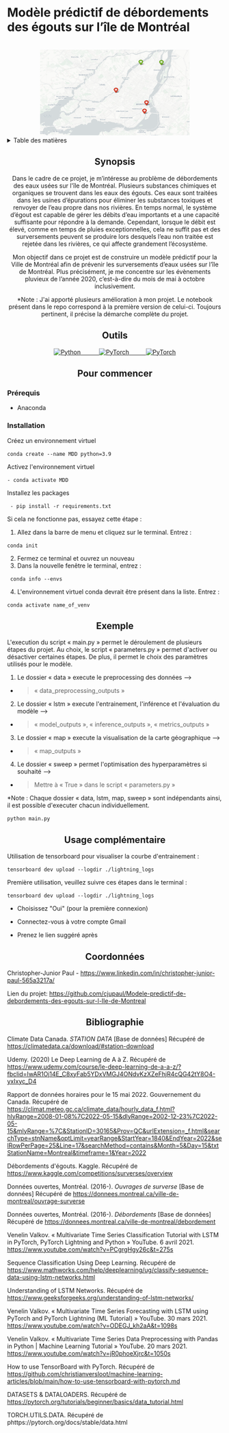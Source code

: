 # Modèle prédictif de débordements des égouts sur l’île de Montréal 

<!-- PROJECT LOGO -->
<br />
<div align="center">
  <a>
    <img src="autres\Capture.PNG" alt="Logo" width="350" height="200">
  </a>


<!-- TABLE DES MATIÈRES -->
<details div align="left">
  <summary>Table des matières</summary>
  <ol>
    <li>
      <a href="#synopsis">Synopsis</a>
    <li>
      <a href="#outils">Outils</a>
      </ul>
    <li>
      <a href="#pour commencer">Pour commencer</a>
      <ul>
        <li><a href="#Prérequis">Prérequis</a></li>
        <li><a href="#installation">Installation</a></li>
        <li><a href="#exemple">Exemple</a></li>
      </ul>
    </li>
    <li><a href="#usage complémentaire">Usage complémentaire</a></li>
    <li><a href="#coordonnées">Coordonnées</a></li>
    <li><a href="#bibliographie">Bibliographie</a></li>
  </ol>
</details>

<!-- SYNOPSIS -->
## Synopsis

Dans le cadre de ce projet, je m’intéresse au problème de débordements des eaux usées sur l'île de Montréal. Plusieurs substances chimiques et organiques se trouvent dans les eaux des égouts. Ces eaux sont traitées dans les usines d’épurations pour éliminer les substances toxiques et renvoyer de l’eau propre dans nos rivières. En temps normal, le système d’égout est capable de gérer les débits d’eau importants et a une capacité suffisante pour répondre à la demande. Cependant, lorsque le débit est élevé, comme en temps de pluies exceptionnelles, cela ne suffit pas et des surversements peuvent se produire lors desquels l’eau non traitée est rejetée dans les rivières, ce qui affecte grandement l’écosystème.

Mon objectif dans ce projet est de construire un modèle prédictif pour la Ville de Montréal afin de prévenir les surversements d’eaux usées sur l’île de Montréal. Plus précisément, je me concentre sur les évènements pluvieux de l’année 2020, c’est-à-dire du mois de mai à octobre inclusivement.

*Note : J'ai apporté plusieurs amélioration à mon projet. Le notebook présent dans le repo correspond à la première version de celui-ci. Toujours pertinent, il précise la démarche complète du projet.



## Outils

<a href="https://www.python.org/"><img src="https://www.python.org/static/community_logos/python-logo-master-v3-TM.png" alt="Python" style="width:75px;height:35px;">&nbsp;&nbsp;&nbsp;&nbsp;&nbsp;&nbsp;&nbsp;&nbsp;&nbsp;&nbsp;
<a href="https://pytorch.org/"><img src="https://www.vectorlogo.zone/logos/pytorch/pytorch-icon.svg" alt="PyTorch" style="width:75px;height:35px;">&nbsp;&nbsp;&nbsp;&nbsp;&nbsp;&nbsp;&nbsp;&nbsp;&nbsp;&nbsp;<a href="https://www.pytorchlightning.ai/index.html"><img src="https://upload.wikimedia.org/wikipedia/commons/b/b1/PyTorch_Lightning_Logo.png" alt="PyTorch" style="width:75px;height:35px;"></a>



<div align="center">

## Pour commencer

<div align="left">

### Prérequis

* Anaconda

### Installation

Créez un environnement virtuel
```
conda create --name MDD python=3.9
```
Activez l'environnement virtuel
```
- conda activate MDD
```
Installez les packages
```
 - pip install -r requirements.txt
```
Si cela ne fonctionne pas, essayez cette étape :

  1. Allez dans la barre de menu et cliquez sur le terminal. Entrez : 
  ```
  conda init
  ```
  2. Fermez ce terminal et ouvrez un nouveau
  3. Dans la nouvelle fenêtre le terminal, entrez :
  ```
   conda info --envs
  ```
  4. L'environnement virtuel conda devrait être présent dans la liste. Entrez :
 ```
 conda activate name_of_venv
 ```



<div align="center">

## Exemple

<div align="left">

L'execution du script « main.py » permet le déroulement de plusieurs étapes du projet. Au choix, le script « parameters.py » permet d'activer ou désactiver certaines étapes. De plus, il permet le choix des paramètres utilisés pour le modèle. 

  1. Le dossier « data » execute le preprocessing des données -->
  - > « data_preprocessing_outputs »
  2. Le dossier « lstm » execute l'entrainement, l'inférence et l'évaluation du modèle  -->
  - > « model_outputs », « inference_outputs », « metrics_outputs » 
  3. Le dossier « map » execute la visualisation de la carte géographique -->
  - > « map_outputs »
  4. Le dossier « sweep » permet l'optimisation des hyperparamètres si souhaité -->
  - > Mettre à « True » dans le script « parameters.py »

*Note : Chaque dossier « data, lstm, map, sweep » sont indépendants ainsi, il est possible d'executer chacun individuellement.

```
python main.py
```


<div align="center">

## Usage complémentaire

<div align="left">

Utilisation de tensorboard pour visualiser la courbe d'entrainement :

  ```
  tensorboard dev upload --logdir ./lightning_logs
  ```
Première utilisation, veuillez suivre ces étapes dans le terminal :

  ```
  tensorboard dev upload --logdir ./lightning_logs
  ```
  
  - Choisissez "Oui" (pour la première connexion)

  - Connectez-vous à votre compte Gmail

  - Prenez le lien suggéré après



<div align="center">

## Coordonnées

<div align="left">

Christopher-Junior Paul - https://www.linkedin.com/in/christopher-junior-paul-565a3217a/

Lien du projet: https://github.com/cjupaul/Modele-predictif-de-debordements-des-egouts-sur-l-Ile-de-Montreal



<div align="center">

## Bibliographie

<div align="left">

Climate Data Canada. *STATION DATA* [Base de données] Récupéré de https://climatedata.ca/download/#station-download

Udemy. (2020) Le Deep Learning de A à Z. Récupéré de https://www.udemy.com/course/le-deep-learning-de-a-a-z/?fbclid=IwAR1Oj14E_C8xyFab5YDxVMGJ4ONdvKzXZeFhjR4cQG42tY8O4-yxIxyc_D4

Rapport de données horaires pour le 15 mai 2022. Gouvernement du Canada. Récupéré de https://climat.meteo.gc.ca/climate_data/hourly_data_f.html?hlyRange=2008-01-08%7C2022-05-15&dlyRange=2002-12-23%7C2022-05-15&mlyRange=%7C&StationID=30165&Prov=QC&urlExtension=_f.html&searchType=stnName&optLimit=yearRange&StartYear=1840&EndYear=2022&selRowPerPage=25&Line=17&searchMethod=contains&Month=5&Day=15&txtStationName=Montreal&timeframe=1&Year=2022

Débordements d'égouts. Kaggle. Récupéré de https://www.kaggle.com/competitions/surverses/overview

Données ouvertes, Montréal. (2016-). *Ouvrages de surverse* [Base de données] Récupéré de https://donnees.montreal.ca/ville-de-montreal/ouvrage-surverse

Données ouvertes, Montréal. (2016-). *Débordements* [Base de données] Récupéré de https://donnees.montreal.ca/ville-de-montreal/debordement

Venelin Valkov. « Multivariate Time Series Classification Tutorial with LSTM in PyTorch, PyTorch Lightning and Python » YouTube. 6 avril 2021. https://www.youtube.com/watch?v=PCgrgHgy26c&t=275s

Sequence Classification Using Deep Learning. Récupéré de https://www.mathworks.com/help/deeplearning/ug/classify-sequence-data-using-lstm-networks.html

Understanding of LSTM Networks. Récupéré de https://www.geeksforgeeks.org/understanding-of-lstm-networks/

Venelin Valkov. « Multivariate Time Series Forecasting with LSTM using PyTorch and PyTorch Lightning (ML Tutorial) » YouTube. 30 mars 2021. https://www.youtube.com/watch?v=ODEGJ_kh2aA&t=1098s

Venelin Valkov. « Multivariate Time Series Data Preprocessing with Pandas in Python | Machine Learning Tutorial » YouTube. 20 mars 2021. https://www.youtube.com/watch?v=jR0phoeXjrc&t=1050s

How to use TensorBoard with PyTorch. Récupéré de https://github.com/christianversloot/machine-learning-articles/blob/main/how-to-use-tensorboard-with-pytorch.md

DATASETS & DATALOADERS. Récupéré de https://pytorch.org/tutorials/beginner/basics/data_tutorial.html

TORCH.UTILS.DATA. Récupéré de phttps://pytorch.org/docs/stable/data.html

